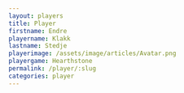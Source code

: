 ```yaml
---
layout: players
title: Player
firstname: Endre
playername: Klakk
lastname: Stedje
playerimage: /assets/image/articles/Avatar.png
playergame: Hearthstone
permalink: /player/:slug
categories: player
---
```

